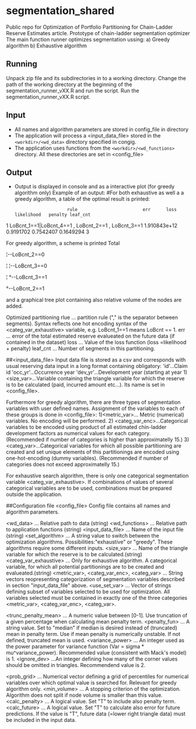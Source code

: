 # segmentation_shared
Public repo for Optimization of Portfolio Partitioning for Chain-Ladder Reserve Estimates article.
Prototype of chain-ladder segmentation optimizer
The main function runner optimizes segmentation ussing:
a) Greedy algorithm
b) Exhaustive algorithm


## Running 
Unpack zip file and its subdirectories in to a working directory.
Change the path of the working directory <workdir> at the beginning of the segmentation_runner_vXX.R and run the script.
Run the segmentation_runner_vXX.R script.

## Input
- All names and algorithm parameters are stored in config_file in <workdir> directory
- The application will process a <input_data_file> stored in the `<workdir>/<wd_data>` directory specified in congig.
- The application uses functions from the `<workdir>/<wd_functions>` directory. 
All these directories are set in <config_file>

## Output
- Output is displayed in console and as a interactive plot (for greedy algorithm only)
Example of an output:
#For both exhaustive as well a a greedy algorithm, a table of the optimal result is printed: 
  
                          rule  	  	               err      loss likelihood   penalty leaf_cnt
1 LoBcnt_1==1|LoBcnt_4==1 , LoBcnt_2==1 , LoBcnt_3==1 1.910843e+12 0.9191702  0.7542407 0.1649294        3

For greedy algorithm, a scheme is printed 
 Total    
  
  ¦--LoBcnt_2==0    
  
  ¦   ¦--LoBcnt_3==0
  
  ¦   °--LoBcnt_3==1
  
  °--LoBcnt_2==1 
  
and a graphical tree plot containing also relative volume of the nodes are added. 

Optimized partitioning
rlue ... partition rule ("," is the separator between segments). Syntax reflects one hot encoding syntax of the <categ_var_exhaustive> variable, e.g. LoBcnt_1==1 means LoBcnt == 1.
err ... error of the total estimated reserve evalueated on the future data (if contained in the dataset)
loss ... Value of the loss function (loss =likelihood + penalty)
leaf_cnt ... Number of segments in this partitioning.


##<input_data_file>
Input data file is stored as a csv and corresponds with usual reserving data input in a long format containing obligatory:
'id'...Claim id 
'occ_yr'...Occurrence year
'dev_yr'...Development year (starting at year 1)
<size_var>...Variable containing the triangle variable for which the reserve is to be calculated (paid, incurred amount etc...). Its name is set in <config_file>. 

Furthermore for greedy algorithm, there are three types of segmentation variables with user defined names. Assignment of the variables to each of these groups is done in <config_file>:
1)<metric_var>... Metric (numerical) variables. No encoding will be performed.
2) <categ_var_enc>...Categorical variables to be encoded using product of all estimated chin-ladder development factors as numerical values for each category. (Recommended if number of categories is higher than approximatelly 15.)
3) <categ_var>...Categorical variables for which all possible partitioning are created and set unique elements of this partitionings are encoded using one-hot-encoding (dummy variables). (Recommended if number of categories does not exceed approximatelly 15.)

For exhaustive search algorithm, there is only one categorical segmentation variable <categ_var_exhaustive>. If combinations of values of several categorical variables are to be used, combinations must be prepared outside the application.



##Configuration file <config_file>
Config file contains all names and algorithm parameters. 

<wd_data> ... Relative path to data (string)
<wd_functions> ... Relative path to application functions (string)
<input_data_file> ... Name of the input file (string)
<set_algorithm> ... A string value to switch between the optimization algorithms. Possibilities:"exhaustive" or "greedy". These algorithms require some different inputs.
<size_var> ... Name of the triangle variable for which the reserve is to be calculated.(string)
<categ_var_exhaustive> ... Only for exhaustive algorithm. A categorical variable, for which all potential partitionings are to be created and evalueated.(string)
<metric_var>, <categ_var_enc>, <categ_var> ...  String vectors reopresenting categorization of segmentation variables described in section "input_data_file" above. 
<use_set_var> ... Vector of strings defining subset of variables selected to be used for optimization. All variables selected must be contained in exactly one of the three categories <metric_var>, <categ_var_enc>, <categ_var>.

<trunc_penalty_mean> ... A numeric value between [0-1]. Use truncation of a given percentage when calculating mean penalty term. 
<penalty_fun> ... A string value. Set to "median" if median is desired instead of (truncated) mean in penalty term.  Use if mean penalty is numerically unstable. If not defined, truncated mean is used.
<variance_power> ... An integer used as the power parameter for variance function (Var = sigma * mu^variance_power). Recommended value (consistent with Mack's model) is 1. 
<ignore_dev> ...An integer defining how many of the corner values should be omitted in triangles. Recommendend value is 2.

<prob_grid> ... Numerical vector defining a grid of percentiles for numerical variables over which optimal value is searched for. Relevant for greedy algorithm only.
<min_volume> ... A stopping criterion of the optimization. Algorithm does not split if node volume is smaller than this value.
<calc_penalty> ... A logical value. Set "T" to include also penalty term.
<calc_future> ... A logical value. Set "T" to calculate also error for future predictions. If the value is "T", future data (=lower right triangle data) must be included in the input data.
